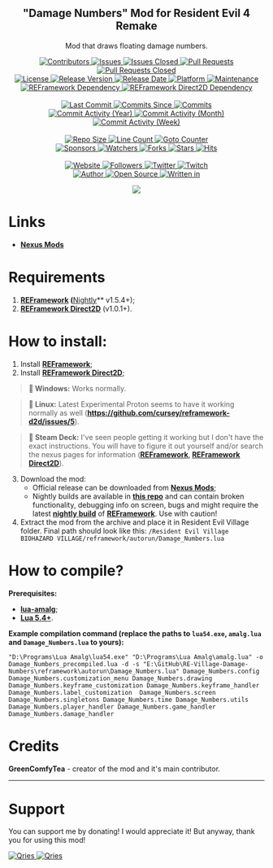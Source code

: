 <p align="center">
	<h2 align="center"><b>"Damage Numbers" Mod for Resident Evil 4 Remake</b></h2>
	<p align="center">Mod that draws floating damage numbers.</p>
</p>

<p align="center">
	<a href="https://github.com/greencomfytea/RE-Village-Damage-Numbers/graphs/contributors">
		<img alt="Contributors" src="https://custom-icon-badges.demolab.com/github/contributors/greencomfytea/RE-Village-Damage-Numbers?logo=person-add" />
	</a>
	<a href="https://github.com/greencomfytea/RE-Village-Damage-Numbers/issues">
		<img alt="Issues" src="https://custom-icon-badges.demolab.com/github/issues/greencomfytea/RE-Village-Damage-Numbers?logo=issue-opened" />
	</a>
	<a href="https://github.com/greencomfytea/RE-Village-Damage-Numbers/issues">
		<img alt="Issues Closed" src="https://custom-icon-badges.demolab.com/github/issues-closed/greencomfytea/RE-Village-Damage-Numbers?logo=issue-closed" />
	</a>
	<a href="https://github.com/greencomfytea/RE-Village-Damage-Numbers/pulls">
		<img alt="Pull Requests" src="https://custom-icon-badges.demolab.com/github/issues-pr/greencomfytea/RE-Village-Damage-Numbers?logo=git-pull-request" />
	</a>
	<a href="https://github.com/greencomfytea/RE-Village-Damage-Numbers/pulls">
		<img alt="Pull Requests Closed" src="https://custom-icon-badges.demolab.com/github/issues-pr-closed/greencomfytea/RE-Village-Damage-Numbers?logo=git-pull-request-closed" />
	</a>
	<br>
	<a href="https://github.com/greencomfytea/RE-Village-Damage-Numbers/blob/main/LICENSE">
		<img alt="License" src="https://custom-icon-badges.demolab.com/github/license/greencomfytea/RE-Village-Damage-Numbers?logo=law" />
	</a>
	<a href="https://github.com/greencomfytea/RE-Village-Damage-Numbers/releases">
		<img alt="Release Version" src="https://custom-icon-badges.demolab.com/github/v/release/greencomfytea/RE-Village-Damage-Numbers?logo=tag" />
	</a>
	<a href="https://github.com/greencomfytea/RE-Village-Damage-Numbers/releases">
		<img alt="Release Date" src="https://custom-icon-badges.demolab.com/github/release-date/greencomfytea/RE-Village-Damage-Numbers?logo=clock" />
	</a>
	<a href="">
		<img alt="Platform" src="https://custom-icon-badges.demolab.com/badge/platform-win%20%7C%20linux%20%7C%20steam%20deck-blue?logo=device-desktop" />
	</a>
	<a href="">
		<img alt="Maintenance" src="https://custom-icon-badges.demolab.com/maintenance/yes/2024?logo=tools" />
	</a>
	<br>
	<a href="https://nexusmods.com/residentevilvillage/mods/60">
		<img alt="REFramework Dependency" src="https://custom-icon-badges.demolab.com/badge/dependency-REFramework%20v1.5.4%2B-green?logo=package-dependencies" />
	</a>
   	<a href="https://nexusmods.com/residentevilvillage/mods/400">
		<img alt="REFramework Direct2D Dependency" src="https://custom-icon-badges.demolab.com/badge/dependency-REFramework%20Direct2D%20v1.0.1%2B-yellow?logo=package-dependencies" />
	</a>
	<br>
	<br>
	<a href="https://github.com/greencomfytea/RE-Village-Damage-Numbers/commits/main">
		<img alt="Last Commit" src="https://custom-icon-badges.demolab.com/github/last-commit/greencomfytea/RE-Village-Damage-Numbers?logo=git-commit" />
	</a>
	<a href="https://github.com/greencomfytea/RE-Village-Damage-Numbers/commits/main">
		<img alt="Commits Since" src="https://custom-icon-badges.demolab.com/github/commits-since/greencomfytea/RE-Village-Damage-Numbers/latest?logo=git-commit" />
	</a>
	<a href="https://github.com/greencomfytea/RE-Village-Damage-Numbers/commits/main">
		<img alt="Commits" src="https://custom-icon-badges.demolab.com/github/commit-activity/t/greencomfytea/RE-Village-Damage-Numbers?logo=git-commit" />
	</a>
	<br>
	<a href="https://github.com/greencomfytea/RE-Village-Damage-Numbers/graphs/commit-activity">
		<img alt="Commit Activity (Year)" src="https://custom-icon-badges.demolab.com/github/commit-activity/y/greencomfytea/RE-Village-Damage-Numbers?logo=pulse" />
	</a>
	<a href="https://github.com/greencomfytea/RE-Village-Damage-Numbers/graphs/commit-activity">
		<img alt="Commit Activity (Month)" src="https://custom-icon-badges.demolab.com/github/commit-activity/m/greencomfytea/RE-Village-Damage-Numbers?logo=pulse" />
	</a>
	<a href="https://github.com/greencomfytea/RE-Village-Damage-Numbers/graphs/commit-activity">
		<img alt="Commit Activity (Week)" src="https://custom-icon-badges.demolab.com/github/commit-activity/w/greencomfytea/RE-Village-Damage-Numbers?logo=pulse" />
	</a>
	<br>
	<br>
	<a href="">
		<img alt="Repo Size" src="https://custom-icon-badges.demolab.com/github/repo-size/greencomfytea/RE-Village-Damage-Numbers?logo=database" />
	</a>
	<a href="">
		<img alt="Line Count" src="https://sloc.xyz/github/greencomfytea/RE-Village-Damage-Numbers" />
	</a>
	<a href="">
		<img alt="Goto Counter" src="https://custom-icon-badges.demolab.com/github/search/greencomfytea/RE-Village-Damage-Numbers/goto?logo=git-compare" />
	</a>
	<br>
	<a href="https://github.com/sponsors/greencomfytea">
		<img alt="Sponsors" src="https://custom-icon-badges.demolab.com/github/sponsors/greencomfytea?logo=heart" />
	</a>
	<a href="https://github.com/greencomfytea/RE-Village-Damage-Numbers/watchers">
		<img alt="Watchers" src="https://custom-icon-badges.demolab.com/github/watchers/greencomfytea/RE-Village-Damage-Numbers?logo=eye" />
	</a>
	<a href="https://github.com/greencomfytea/RE-Village-Damage-Numbers/forks">
		<img alt="Forks" src="https://custom-icon-badges.demolab.com/github/forks/greencomfytea/RE-Village-Damage-Numbers?logo=repo-forked" />
	</a>
	<a href="https://github.com/greencomfytea/RE-Village-Damage-Numbers/stargazers">
		<img alt="Stars" src="https://custom-icon-badges.demolab.com/github/stars/greencomfytea/RE-Village-Damage-Numbers?logo=star" />
	</a>
	<a href="https://github.com/greencomfytea/RE-Village-Damage-Numbers/graphs/traffic">
		<img alt="Hits" src="https://custom-icon-badges.demolab.com/endpoint?url=https://hits.dwyl.com/greencomfytea/RE-Village-Damage-Numbers.json?color=blue&logo=eye" />
	</a>
	<br>
	<br>
	<a href="https://nexusmods.com/residentevilvillage/mods/402">
		<img alt="Website" src="https://custom-icon-badges.demolab.com/website?down_color=red&down_message=down&up_color=brightgreen&up_message=up&logo=link&url=https://nexusmods.com/residentevilvillage/mods/402" />
	</a>
	<a href="https://github.com/greencomfytea?tab=followers">
		<img alt="Followers" src="https://custom-icon-badges.demolab.com/github/followers/greencomfytea?logo=people" />
	</a>
	<a href="https://twitter.com/greencomfytea">
		<img alt="Twitter" src="https://img.shields.io/twitter/follow/greencomfytea?logo=twitter" />
	</a>
	<a href="https://twitch.tv/greencomfytea">
		<img alt="Twitch" src="https://img.shields.io/twitch/status/greencomfytea?logo=twitch" />
	</a>
	<br>
	<a href="https://github.com/greencomfytea">
		<img alt="Author" src="https://custom-icon-badges.demolab.com/badge/author-GreenComfyTea-green?logo=person" />
	</a>
	<a href="https://github.com/topics/open-source">
		<img alt="Open Source" src="https://img.shields.io/badge/open%20source-%20yes-brightgreen?logo=openvpn" />
	</a>
	<a href="https://cursey.github.io/reframework-book/index.html#lua-scripting">
		<img alt="Written in" src="https://custom-icon-badges.demolab.com/badge/written in-lua-000080?logo=terminal" />
	</a>
</p>

<p align="center">
	<a>
		<img align="center" src="https://github.com/GreenComfyTea/RE-Village-Damage-Numbers/assets/30152047/d087eb8d-0985-46cc-8b33-181811d542f3" />
	</a>
</p>

# Links
* **[Nexus Mods](https://www.nexusmods.com/residentevilvillage/mods/402)**

# Requirements
1. **[REFramework](https://www.nexusmods.com/residentevilvillage/mods/60) (**[Nightly](https://github.com/praydog/REFramework-nightly/releases)** v1.5.4+);
2. **[REFramework Direct2D](https://nexusmods.com/residentevilvillage/mods/400)** (v1.0.1+).

# How to install:
1. Install **[REFramework](https://github.com/praydog/REFramework-nightly/releases)**;
2. Install **[REFramework Direct2D](https://nexusmods.com/residentevilvillage/mods/400)**;
>**:pushpin: Windows:** Works normally.

>**:pushpin: Linux:** Latest Experimental Proton seems to have it working normally as well (**https://github.com/cursey/reframework-d2d/issues/5**).

>**:pushpin: Steam Deck:** I've seen people getting it working but I don't have the exact instructions. You will have to figure it out yourself and/or search the nexus pages for information (**[REFramework](https://nexusmods.com/residentevilvillage/mods/60), [REFramework Direct2D](https://nexusmods.com/monsterhunterrise/mods/134)**).
3. Download the mod:
    * Official release can be downloaded from **[Nexus Mods](https://www.nexusmods.com/residentevilvillage/mods/402)**;
    * Nightly builds are available in **[this repo](https://github.com/GreenComfyTea/RE-Village-Damage-Numbers)** and can contain broken functionality, debugging info on screen, bugs and might require the latest **[nightly build](https://github.com/praydog/REFramework-nightly/releases)** of **[REFramework](https://nexusmods.com/residentevilvillage/mods/60)**. Use with caution!
4. Extract the mod from the archive and place it in Resident Evil Village folder. Final path should look like this: `/Resident Evil Village BIOHAZARD VILLAGE/reframework/autorun/Damage_Numbers.lua`

# How to compile?
**Prerequisites:**
+ **[lua-amalg](https://github.com/siffiejoe/lua-amalg)**;    
+ **[Lua 5.4+](https://lua.org/)**.  

**Example compilation command (replace the paths to `lua54.exe`, `amalg.lua` and `Damage_Numbers.lua` to yours):**

`"D:\Programs\Lua Amalg\lua54.exe" "D:\Programs\Lua Amalg\amalg.lua" -o Damage_Numbers_precompiled.lua -d -s "E:\GitHub\RE-Village-Damage-Numbers\reframework\autorun\Damage_Numbers.lua" Damage_Numbers.config Damage_Numbers.customization_menu Damage_Numbers.drawing Damage_Numbers.keyframe_customization Damage_Numbers.keyframe_handler Damage_Numbers.label_customization  Damage_Numbers.screen Damage_Numbers.singletons Damage_Numbers.time Damage_Numbers.utils Damage_Numbers.player_handler Damage_Numbers.game_handler Damage_Numbers.damage_handler`

# Credits
**GreenComfyTea** - creator of the mod and it's main contributor.
  
***
# Support

You can support me by donating! I would appreciate it! But anyway, thank you for using this mod!

 <a href="https://streamelements.com/greencomfytea/tip">
  <img alt="Qries" src="https://panels.twitch.tv/panel-48897356-image-c6155d48-b689-4240-875c-f3141355cb56">
</a>
<a href="https://ko-fi.com/greencomfytea">
  <img alt="Qries" src="https://panels.twitch.tv/panel-48897356-image-c2fcf835-87e4-408e-81e8-790789c7acbc">
</a>

